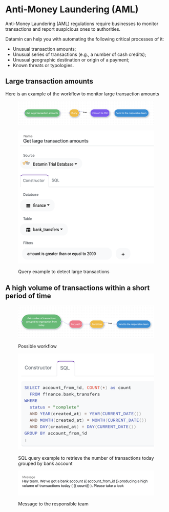 # Anti-Money Laundering (AML)

Anti-Money Laundering (AML) regulations require businesses to monitor transactions and report suspicious ones to authorities.

Datamin can help you with automating the following critical processes of it:

* Unusual transaction amounts;
* Unusual series of transactions (e.g., a number of cash credits);
* Unusual geographic destination or origin of a payment;&#x20;
* Known threats or typologies.

## Large transaction amounts

Here is an example of the workflow to monitor large transaction amounts

<figure><img src="../.gitbook/assets/Screenshot 2022-10-10 at 15.40.05.png" alt=""><figcaption></figcaption></figure>

<figure><img src="../.gitbook/assets/Screenshot 2022-10-10 at 15.39.41.png" alt=""><figcaption><p>Query example to detect large transactions</p></figcaption></figure>

## A high volume of transactions within a short period of time

<figure><img src="../.gitbook/assets/Screenshot 2022-10-14 at 18.35.30.png" alt=""><figcaption><p>Possible workflow</p></figcaption></figure>

<figure><img src="../.gitbook/assets/Screenshot 2022-10-14 at 18.35.46.png" alt=""><figcaption><p>SQL query example to retrieve the number of transactions today grouped by bank account</p></figcaption></figure>

<figure><img src="../.gitbook/assets/Screenshot 2022-10-14 at 18.36.18.png" alt=""><figcaption><p>Message to the responsible team</p></figcaption></figure>
